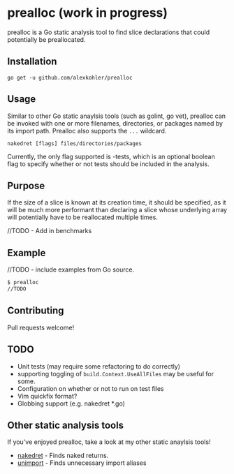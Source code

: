 # prealloc (work in progress)

prealloc is a Go static analysis tool to find slice declarations that could potentially be preallocated.

## Installation

    go get -u github.com/alexkohler/prealloc

## Usage

Similar to other Go static anaylsis tools (such as golint, go vet), prealloc can be invoked with one or more filenames, directories, or packages named by its import path. Prealloc also supports the `...` wildcard. 

    nakedret [flags] files/directories/packages

Currently, the only flag supported is -tests, which is an optional boolean flag to specify whether or not tests should be included in the analysis.

## Purpose

If the size of a slice is known at its creation time, it should be specified, as it will be much more performant than declaring a slice whose underlying array will potentially have to be reallocated multiple times.

//TODO - Add in benchmarks 

## Example

//TODO - include examples from Go source.

```Bash
$ prealloc
//TODO
```


## Contributing

Pull requests welcome!


## TODO

- Unit tests (may require some refactoring to do correctly)
- supporting toggling of `build.Context.UseAllFiles` may be useful for some. 
- Configuration on whether or not to run on test files
- Vim quickfix format?
- Globbing support (e.g. nakedret *.go)

## Other static analysis tools

If you've enjoyed prealloc, take a look at my other static anaylsis tools!
- [nakedret](https://github.com/alexkohler/nakedret) - Finds naked returns.
- [unimport](https://github.com/alexkohler/unimport) - Finds unnecessary import aliases
